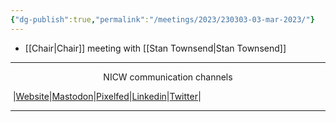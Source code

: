 ```yaml
---
{"dg-publish":true,"permalink":"/meetings/2023/230303-03-mar-2023/"}
---
```



- [[Chair\|Chair]] meeting with [[Stan Townsend\|Stan Townsend]]

***
<p style="text-align: center;">NICW communication channels</p>

󠁧 |[Website](https://nationalinfrastructurecommission.wales)|[Mastodon](https://toot.wales/@NICW)|[Pixelfed](https://pix.toot.wales/NICW)|[Linkedin](https://www.linkedin.com/company/26268509/)|[Twitter](https://twitter.com/InfraCommCymru)|
***
